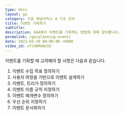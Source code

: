 ```yaml
---
type: docs
layout: ga
category: 구글 애널리틱스 4 기초 강의
title: 이벤트 기획하기
subtitle: 
description: GA4에서 이벤트를 기획하는 방법에 대해 알아봅니다.
permalink: /ga/planning-event/
date: 2023-03-30 00:00:00 +0900
video_id: xYl46MoWs5U
---
```


이벤트를 기획할 때 고려해야 할 사항은 다음과 같습니다.

1. 이벤트 수집 목표 정의하기
2. 사용자 여정을 기반으로 이벤트 설계하기
3. 이벤트, 트리거 정의하기
4. 이벤트 이름 규칙 지정하기
5. 이벤트 매개변수 정의하기
6. 우선 순위 지정하기
7. 이벤트 문서화하기